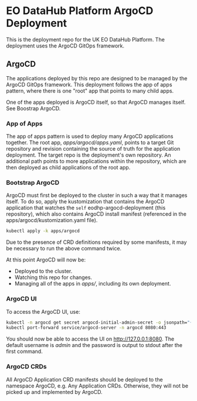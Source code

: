 # EO DataHub Platform ArgoCD Deployment

This is the deployment repo for the UK EO DataHub Platform. The deployment uses the ArgoCD GitOps framework.

## ArgoCD

The applications deployed by this repo are designed to be managed by the ArgoCD GitOps framework. This deployment follows the app of apps pattern, where there is one "root" app that points to many child apps.

One of the apps deployed is ArgoCD itself, so that ArgoCD manages itself. See Boostrap ArgoCD.

### App of Apps

The app of apps pattern is used to deploy many ArgoCD applications together. The root app, _apps/argocd/apps.yaml_, points to a target Git repository and revision containing the source of truth for the application deployment. The target repo is the deployment's own repository. An additional path points to more applications within the repository, which are then deployed as child applications of the root app.

### Bootstrap ArgoCD

ArgoCD must first be deployed to the cluster in such a way that it manages itself. To do so, apply the kustomization that contains the ArgoCD application that watches the `self` eodhp-argocd-deployment (this repository), which also contains ArgoCD install manifest (referenced in the apps/argocd/kustomization.yaml file).

```bash
kubectl apply -k apps/argocd
```

Due to the presence of CRD definitions required by some manifests, it may be necessary to run the above command twice.

At this point ArgoCD will now be:

- Deployed to the cluster.
- Watching this repo for changes.
- Managing all of the apps in _apps/_, including its own deployment.

### ArgoCD UI

To access the ArgoCD UI, use:

```bash
kubectl -n argocd get secret argocd-initial-admin-secret -o jsonpath="{.data.password}" | base64 -d; echo
kubectl port-forward service/argocd-server -n argocd 8080:443
```

You should now be able to access the UI on http://127.0.0.1:8080. The default username is _admin_ and the password is output to stdout after the first command.

### ArgoCD CRDs

All ArgoCD Application CRD manifests should be deployed to the namespace ArgoCD, e.g. Any Application CRDs. Otherwise, they will not be picked up and implemented by ArgoCD.
